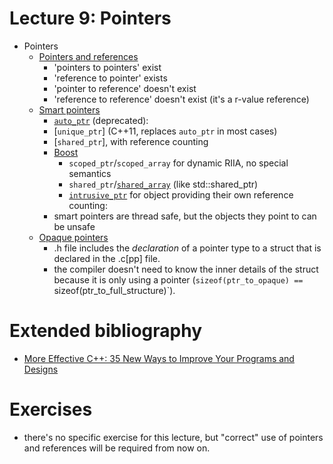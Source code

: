 # Lecture 9: Pointers

- Pointers
    - [Pointers and references](http://www.codeproject.com/Articles/4894/Pointer-to-Pointer-and-Reference-to-Pointer)
        - 'pointers to pointers' exist
        - 'reference to pointer' exists
        - 'pointer to reference' doesn't exist
        - 'reference to reference' doesn't exist (it's a r-value reference)
    - [Smart pointers](http://www.codeproject.com/Articles/541067/Cplusplus11-Smart-Pointers)
        - [`auto_ptr`](http://en.wikipedia.org/wiki/Auto_ptr) (deprecated): 
        - [`unique_ptr`] (C++11, replaces `auto_ptr` in most cases)
        - [`shared_ptr`], with reference counting
        - [Boost](http://www.boost.org/doc/libs/1_55_0/libs/smart_ptr/smart_ptr.htm)
            - `scoped_ptr`/`scoped_array` for dynamic RIIA, no special semantics
            - `shared_ptr`/[`shared_array`](http://stackoverflow.com/questions/13061979/shared-ptr-to-an-array-should-it-be-used) (like std::shared_ptr)
            - [`intrusive_ptr`](http://www.boost.org/doc/libs/1_55_0/libs/smart_ptr/intrusive_ptr.html) for object providing their own reference counting:
        - smart pointers are thread safe, but the objects they point to can be unsafe
    - [Opaque pointers](http://en.wikipedia.org/wiki/Opaque_pointer)
        - .h file includes the _declaration_ of a pointer type to a struct that is declared in the .c[pp] file.
        - the compiler doesn't need to know the inner details of the struct because it is only
          using a pointer (`sizeof(ptr_to_opaque) == `sizeof(ptr_to_full_structure)`).


# Extended bibliography

- [More Effective C++: 35 New Ways to Improve Your Programs and Designs](http://www.amazon.com/gp/product/020163371X?ie=UTF8tag=aristeia.com-20linkCode=as2camp=1789creative=9325creativeASIN=020163371X)

# Exercises

- there's no specific exercise for this lecture, but "correct" use of pointers and references will
  be required from now on.
